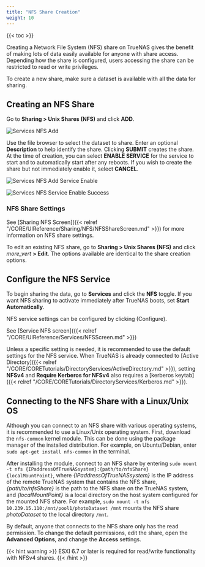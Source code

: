```yaml
---
title: "NFS Share Creation"
weight: 10
---
```


{{< toc >}}

Creating a Network File System (NFS) share on TrueNAS gives the benefit of making lots of data easily available for anyone with share access.
Depending how the share is configured, users accessing the share can be restricted to read or write privileges.

To create a new share, make sure a dataset is available with all the data for sharing.

## Creating an NFS Share

Go to **Sharing > Unix Shares (NFS)** and click **ADD**.

![Services NFS Add](/images/CORE/12.0/SharingNFSAdd.png "Services NFS Add")

Use the file browser to select the dataset to share.
Enter an optional **Description** to help identify the share.
Clicking **SUBMIT** creates the share.
At the time of creation, you can select **ENABLE SERVICE** for the service to start and to automatically start after any reboots.
If you wish to create the share but not immediately enable it, select **CANCEL**.

![Services NFS Add Service Enable](/images/CORE/12.0/SharingNFSAddServiceEnable.png "Services NFS Add Service Enable")

![Services NFS Service Enable Success](/images/CORE/12.0/SharingNFSAddServiceEnableSuccess.png "Services NFS Add Service Enable Success")

### NFS Share Settings

See [Sharing NFS Screen]({{< relref "/CORE/UIReference/Sharing/NFS/NFSShareScreen.md" >}}) for more information on NFS share settings.

To edit an existing NFS share, go to **Sharing > Unix Shares (NFS)** and click <i class="material-icons" aria-hidden="true" title="Options">more_vert</i> **> Edit**.
The options available are identical to the share creation options.

## Configure the NFS Service

To begin sharing the data, go to **Services** and click the **NFS** toggle.
If you want NFS sharing to activate immediately after TrueNAS boots, set **Start Automatically**.

NFS service settings can be configured by clicking <i class="fa fa-pen" aria-hidden="true" title="Configure"></i> (Configure).

See [Service NFS screen]({{< relref "/CORE/UIReference/Services/NFSScreen.md" >}})

Unless a specific setting is needed, it is recommended to use the default settings for the NFS service.
When TrueNAS is already connected to [Active Directory]({{< relref "/CORE/CORETutorials/DirectoryServices/ActiveDirectory.md" >}}), setting **NFSv4** and **Require Kerberos for NFSv4** also requires a [kerberos keytab]({{< relref "/CORE/CORETutorials/DirectoryServices/Kerberos.md" >}}).

## Connecting to the NFS Share with a Linux/Unix OS

Although you can connect to an NFS share with various operating systems, it is recommended to use a Linux/Unix operating system.
First, download the `nfs-common` kernel module.
This can be done using the package manager of the installed distribution.
For example, on Ubuntu/Debian, enter `sudo apt-get install nfs-common` in the terminal.

After installing the module, connect to an NFS share by entering `sudo mount -t nfs {IPaddressOfTrueNASsystem}:{path/to/nfsShare} {localMountPoint}`, where *{IPaddressOfTrueNASsystem}* is the IP address of the remote TrueNAS system that contains the NFS share, *{path/to/nfsShare}* is the path to the NFS share on the TrueNAS system, and *{localMountPoint}* is a local directory on the host system configured for the mounted NFS share.
For example, `sudo mount -t nfs 10.239.15.110:/mnt/pool1/photoDataset /mnt` mounts the NFS share *photoDataset* to the local directory `/mnt`.

By default, anyone that connects to the NFS share only has the read permission.
To change the default permissions, edit the share, open the **Advanced Options**, and change the **Access** settings.

{{< hint warning >}}
ESXI 6.7 or later is required for read/write functionality with NFSv4 shares.
{{< /hint >}}
